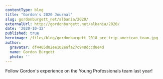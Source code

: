 ```yaml
---
contentType: blog
title: "Gordon's 2020 Journal"
slug: gordonburgett_net/albania/2020/
externalUrl: http://gordonburgett.net/albania/2020/
date: '2020-10-12'
published: true
heroimage: /files/blog/gordonburgett_2018_pre_trip_american_team.jpg
author:
  gravatar: df4465d02ee102eafa27c948dccd8e4d
  name: Gordon Burgett
  photo: ''
---
```


Follow Gordon's experience on the Young Professionals team last year!
